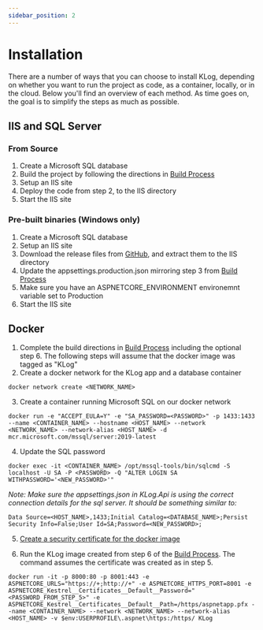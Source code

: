 ```yaml
---
sidebar_position: 2
---
```


# Installation

There are a number of ways that you can choose to install KLog, depending on
whether you want to run the project as code, as a container, locally, or in the
cloud. Below you'll find an overview of each method. As time goes on, the goal
is to simplify the steps as much as possible.

## IIS and SQL Server

### From Source

1. Create a Microsoft SQL database
2. Build the project by following the directions in [Build Process](./build.md)
3. Setup an IIS site
4. Deploy the code from step 2, to the IIS directory
5. Start the IIS site

### Pre-built binaries (Windows only)

1. Create a Microsoft SQL database
2. Setup an IIS site
3. Download the release files from [GitHub](https://github.com/), and extract
   them to the IIS directory
4. Update the appsettings.production.json mirroring step 3 from
   [Build Process](./build.md)
5. Make sure you have an ASPNETCORE_ENVIRONMENT environemnt variable set to
   Production
6. Start the IIS site

## Docker

1. Complete the build directions in [Build Process](./build.md) including the
   optional step 6. The following steps will assume that the docker image was
   tagged as "KLog"
2. Create a docker network for the KLog app and a database container

```
docker network create <NETWORK_NAME>
```

3. Create a container running Microsoft SQL on our docker network

```
docker run -e "ACCEPT_EULA=Y" -e "SA_PASSWORD=<PASSWORD>" -p 1433:1433 --name <CONTAINER_NAME> --hostname <HOST_NAME> --network <NETWORK_NAME> --network-alias <HOST_NAME> -d mcr.microsoft.com/mssql/server:2019-latest
```

4. Update the SQL password

```
docker exec -it <CONTAINER_NAME> /opt/mssql-tools/bin/sqlcmd -S localhost -U SA -P <PASSWORD> -Q "ALTER LOGIN SA WITHPASSWORD='<NEW_PASSWORD>'"
```

<em>Note: Make sure the appsettings.json in KLog.Api is using the correct
connection details for the sql server. It should be something similar to: </em>

```
Data Source=<HOST_NAME>,1433;Initial Catalog=<DATABASE_NAME>;Persist Security Info=False;User Id=SA;Password=<NEW_PASSWORD>;
```

5. [Create a security certificate for the docker image](https://github.com/dotnet/dotnet-docker/blob/main/samples/host-aspnetcore-https.md)

6. Run the KLog image created from step 6 of the [Build Process](./build.md).
   The command assumes the certificate was created as in step 5.

```
docker run -it -p 8000:80 -p 8001:443 -e ASPNETCORE_URLS="https://+;http://+" -e ASPNETCORE_HTTPS_PORT=8001 -e ASPNETCORE_Kestrel__Certificates__Default__Password="<PASSWORD_FROM_STEP_5>" -e ASPNETCORE_Kestrel__Certificates__Default__Path=/https/aspnetapp.pfx --name <CONTAINER_NAME> --network <NETWORK_NAME> --network-alias <HOST_NAME> -v $env:USERPROFILE\.aspnet\https:/https/ KLog
```
